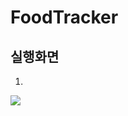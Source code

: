 # FoodTracker


## 실행화면


1. 
![]("https://user-images.githubusercontent.com/14807774/61393992-26a43a00-a8fd-11e9-9906-6402114bd726.png")
